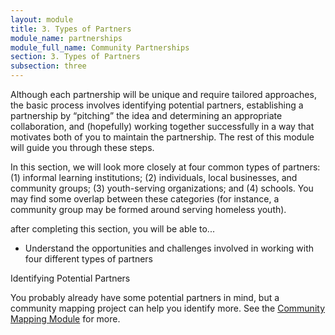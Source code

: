 ```yaml
---
layout: module
title: 3. Types of Partners
module_name: partnerships
module_full_name: Community Partnerships
section: 3. Types of Partners
subsection: three
---
```


Although each partnership will be unique and require tailored approaches, the basic process involves identifying potential partners, establishing a partnership by “pitching” the idea and determining an appropriate collaboration, and (hopefully) working together successfully in a way that motivates both of you to maintain the partnership. The rest of this module will guide you through these steps. 

In this section, we will look more closely at four common types of partners: (1) informal learning institutions; (2) individuals, local businesses, and community groups; (3) youth-serving organizations; and (4) schools. You may find some overlap between these categories (for instance, a community group may be formed around serving homeless youth).

<div class="objectives">
	<p>after completing this section, you will be able to...</p>
	<ul>
  		<li>Understand the opportunities and challenges involved in working with four different types of partners</li>
	</ul>
</div>

<div class="tips">
	<p class="box-title">Identifying Potential Partners</p>
	<p>You probably already have some potential partners in mind, but a community mapping project can help you identify more. See the <a href="../communitymapping/index.html">Community Mapping Module</a> for more.</p>
</div>